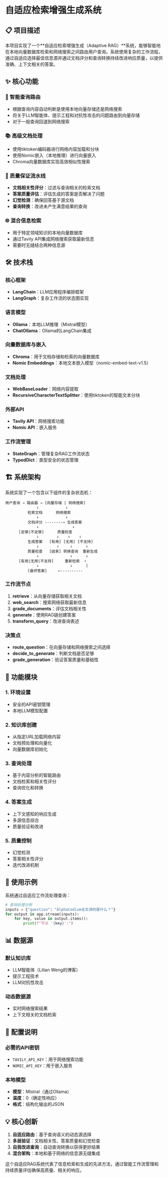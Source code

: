 # 自适应检索增强生成系统

## 📋 项目描述

本项目实现了一个**自适应检索增强生成（Adaptive RAG）**系统，能够智能地在本地向量数据库检索和网络搜索之间路由用户查询。系统使用复杂的工作流程，通过自适应选择最佳信息源并通过文档评分和查询转换持续改进响应质量，以提供准确、上下文相关的答案。

## ✨ 核心功能

### 🔄 智能查询路由
- 根据查询内容自动判断是使用本地向量存储还是网络搜索
- 将关于LLM智能体、提示工程和对抗性攻击的问题路由到向量存储
- 对于一般查询回退到网络搜索

### 📚 高级文档处理
- 使用tiktoken编码器进行网络内容加载和分块
- 使用Nomic嵌入（本地推理）进行向量嵌入
- Chroma向量数据库实现高效相似性搜索

### 🎯 质量保证流水线
- **文档相关性评分**：过滤与查询相关的检索文档
- **答案质量评估**：评估生成的答案是否解决了问题
- **幻觉检测**：确保回答基于源文档
- **查询转换**：改进未产生满意结果的查询

### 🌐 混合信息检索
- 用于特定领域知识的本地向量数据库
- 通过Tavily API集成网络搜索获取最新信息
- 需要时无缝结合两种信息源

## 🛠️ 技术栈

### 核心框架
- **LangChain**：LLM应用程序编排框架
- **LangGraph**：复杂工作流的状态图实现

### 语言模型
- **Ollama**：本地LLM推理（Mistral模型）
- **ChatOllama**：Ollama的LangChain集成

### 向量数据库与嵌入
- **Chroma**：用于文档存储和检索的向量数据库
- **Nomic Embeddings**：本地文本嵌入模型（nomic-embed-text-v1.5）

### 文档处理
- **WebBaseLoader**：网络内容提取
- **RecursiveCharacterTextSplitter**：使用tiktoken的智能文本分块

### 外部API
- **Tavily API**：网络搜索功能
- **Nomic API**：嵌入服务

### 工作流管理
- **StateGraph**：管理复杂RAG工作流状态
- **TypedDict**：类型安全的状态管理

## 🏗️ 系统架构

系统实现了一个包含以下组件的复杂状态机：

```
用户查询 → 路由器 → [向量存储 | 网络搜索]
              ↓            ↓
          检索文档      网络搜索
              ↓            ↓
          文档评分 --------→ 生成答案
              ↓               ↓
      [足够|不足够]      质量检查
              ↓        ↓    ↓    ↓
          生成答案   [有用] [无用] [不支持]
              ↓        ↓     ↓      ↓
          质量检查   [结束] 转换查询  重新生成
              ↓              ↓      ↓
      [有用|无用|不支持]     重新检索  ↑
              ↓              ↓      |
          [最终答案]     ←----------
```

### 工作流节点
1. **retrieve**：从向量存储获取相关文档
2. **web_search**：搜索网络获取最新信息
3. **grade_documents**：评估文档相关性
4. **generate**：使用RAG链创建答案
5. **transform_query**：改进查询表述

### 决策点
- **route_question**：在向量存储和网络搜索之间选择
- **decide_to_generate**：判断文档是否足够
- **grade_generation**：验证答案质量和基础性

## 📖 功能模块

### 1. **环境设置**
- 安全的API密钥管理
- 本地LLM模型配置

### 2. **知识库创建**
- 从指定URL加载网络内容
- 文档预处理和向量化
- 向量数据库初始化

### 3. **查询处理**
- 基于内容分析的智能路由
- 文档检索和相关性评分
- 查询优化和转换

### 4. **答案生成**
- 上下文感知的响应生成
- 多源信息综合
- 质量验证和改进

### 5. **质量控制**
- 幻觉检测
- 答案相关性评分
- 迭代改进机制

## 🚀 使用示例

系统通过自适应工作流处理查询：

```python
# 查询处理示例
inputs = {"question": "AlphaCodium论文讲的是什么？"}
for output in app.stream(inputs):
    for key, value in output.items():
        print(f"节点 '{key}':")
```

## 📊 数据源

### 默认知识库
- LLM智能体（Lilian Weng的博客）
- 提示工程技术
- LLM对抗性攻击

### 动态数据源
- 实时网络搜索结果
- 上下文相关的文档检索

## 🔧 配置说明

### 必需的API密钥
- `TAVILY_API_KEY`：用于网络搜索功能
- `NOMIC_API_KEY`：用于嵌入服务

### 本地模型
- **模型**：Mistral（通过Ollama）
- **温度**：0（确定性响应）
- **格式**：结构化输出的JSON

## 💡 核心创新

1. **自适应路由**：基于查询语义的动态源选择
2. **多层验证**：文档相关性、答案质量和幻觉检查
3. **自我改进查询**：自动查询转换以获得更好结果
4. **混合架构**：本地和基于网络的信息源无缝集成

这个自适应RAG系统代表了信息检索和生成的先进方法，通过智能工作流管理和持续质量评估确保高质量、相关的响应。